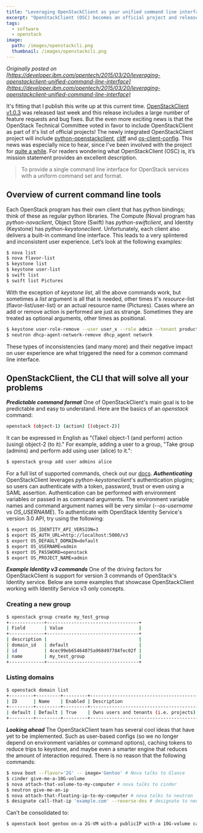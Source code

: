 ```yaml
---
title: "Leveraging OpenStackClient as your unified command line interface"
excerpt: "OpenStackClient (OSC) becomes an official project and releases v1.0.3"
tags:
  - software
  - openstack
image:
  path: /images/openstackcli.png
  thumbnail: /images/openstackcli.png
---
```


_Originally posted on [https://developer.ibm.com/opentech/2015/03/20/leveraging-openstackclient-unified-command-line-interface](https://developer.ibm.com/opentech/2015/03/20/leveraging-openstackclient-unified-command-line-interface)_

It's fitting that I publish this write up at this current time. [OpenStackClient v1.0.3](https://pypi.python.org/pypi/python-openstackclient/) was released last week and this release includes a large number of feature requests and bug fixes. But the even more exciting news is that the OpenStack Technical Committee voted in favor to include OpenStackClient as part of it's list of official projects! The newly integrated OpenStackClient project will include [python-openstackclient](https://github.com/openstack/python-openstackclient), [cliff](https://github.com/openstack/cliff) and [os-client-config](https://github.com/stackforge/os-client-config). This news was especially nice to hear, since I've been involved with the project for [quite a while](https://review.openstack.org/#/c/19999/). For readers wondering what OpenStackClient (OSC) is, it’s mission statement provides an excellent description.

> To provide a single command line interface for OpenStack services with a uniform command set and format.

## Overview of current command line tools

Each OpenStack program has their own client that has python bindings; think of these as regular python libraries. The Compute (Nova) program has _python-novaclient_, Object Store (Swift) has _python-swiftclient_, and Identity (Keystone) has _python-keystoneclient_. Unfortunately, each client also delivers a built-in command line interface. This leads to a very splintered and inconsistent user experience. Let’s look at the following examples:

```bash
$ nova list
$ nova flavor-list
$ keystone list
$ keystone user-list
$ swift list
$ swift list Pictures
```

With the exception of _keystone list_, all the above commands work, but sometimes a _list_ argument is all that is needed, other times it's _resource_-list (flavor-list/user-list) or an actual resource name (Pictures). Cases where an add or remove action is performed are just as strange. Sometimes they are treated as optional arguments, other times as positional.

```bash
$ keystone user-role-remove --user user_x --role admin --tenant production
$ neutron dhcp-agent-network-remove dhcp_agent network
```

These types of inconsistencies (and many more) and their negative impact on user experience are what triggered the need for a common command line interface.

## OpenStackClient, the CLI that will solve all your problems

**_Predictable command format_** One of OpenStackClient's main goal is to be predictable and easy to understand. Here are the basics of an _openstack_ command:

```bash
openstack (object-1) (action) [(object-2)]
```

It can be expressed in English as "(Take) object-1 (and perform) action (using) object-2 (to it)." For example, adding a user to a group, "Take group (admins) and perform add using user (alice) to it.":

```bash
$ openstack group add user admins alice
```

For a full list of supported commands, check out our [docs](http://docs.openstack.org/developer/python-openstackclient/commands.html). **_Authenticating_** OpenStackClient leverages _python-keystoneclient_'s authentication plugins; so users can authenticate with a token, password, trust or even using a SAML assertion. Authentication can be performed with environment variables or passed in as command arguments. The environment variable names and command argument names will be very similar (_--os-username_ vs _OS_USERNAME_). To authenticate with OpenStack Identity Service's version 3.0 API, try using the following:

```bash
$ export OS_IDENTITY_API_VERSION=3
$ export OS_AUTH_URL=http://localhost:5000/v3
$ export OS_DEFAULT_DOMAIN=default
$ export OS_USERNAME=admin
$ export OS_PASSWORD=openstack
$ export OS_PROJECT_NAME=admin
```

**_Example Identity v3 commands_** One of the driving factors for OpenStackClient is support for version 3 commands of OpenStack's Identity service. Below are some examples that showcase OpenStackClient working with Identity Service v3 only concepts.

### Creating a new group

```bash
$ openstack group create my_test_group
+-------------+----------------------------------+
| Field       | Value                            |
+-------------+----------------------------------+
| description |                                  |
| domain_id   | default                          |
| id          | 4cec99eb65464875a968497784fec02f |
| name        | my_test_group                    |
+-------------+----------------------------------+
```

### Listing domains

```bash
$ openstack domain list
+---------+---------+---------+----------------------------------------------------------------------+
| ID      | Name    | Enabled | Description                                                          |
+---------+---------+---------+----------------------------------------------------------------------+
| default | Default | True    | Owns users and tenants (i.e. projects) available on Identity API v2\. |
+---------+---------+---------+----------------------------------------------------------------------+
```

**_Looking ahead_** The OpenStackClient team has several cool ideas that have yet to be implemented. Such as user-based configs (so we no longer depend on environment variables or command options), caching tokens to reduce trips to keystone, and maybe even a smarter engine that reduces the amount of interaction required. There is no reason that the following commands:

```bash
$ nova boot --flavor='2G' -- image='Gentoo' # Nova talks to Glance
$ cinder give-me-a-10G-volume
$ nova attach-that-volume-to-my-computer # nova talks to cinder
$ neutron give-me-an-ip
$ nova attach-that-floating-ip-to-my-computer # nova talks to neutron
$ designate call-that-ip 'example.com' --reverse-dns # designate to neutron
```

Can't be consolidated to:

```bash
$ openstack boot gentoo on-a 2G-VM with-a publicIP with-a 10G-volume call-it example.com
```

